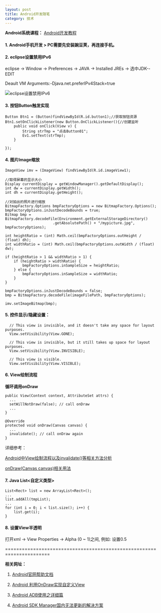 ```yaml
---
layout: post
title: Android开发随笔
category: 技术
---
```


**Android系统课程：** [Android开发教程](http://www.yiibai.com/android/ "Markdown")

#### 1. Android手机开发 > PC需要先安装**豌豆荚**，再连接手机。

#### 2. eclipse设置禁用IPv6

eclipse -> Window -> Preferences -> JAVA -> Installed JREs -> 选中JDK--EDIT

Deault VM Arguments:-Djava.net.preferIPv4Stack=true

![eclipse设置禁用IPv6](http://dl.iteye.com/upload/attachment/0080/5852/b3d29852-1caf-3aca-bbdb-b8032a5c7743.png "Markdown")

#### 3. 按钮Button触发实现

```
Button Btn1 = (Button)findViewById(R.id.button1);//获取按钮资源    
Btn1.setOnClickListener(new Button.OnClickListener(){//创建监听    
    public void onClick(View v) {    
        String strTmp = "点击Button01";    
        Ev1.setText(strTmp);    
    }    

});
```

#### 4. 图片Image缩放

```
ImageView imv = (ImageView) findViewById(R.id.imageView1);

//取得屏幕的显示大小
Display currentDisplay = getWindowManager().getDefaultDisplay();
int dw = currentDisplay.getWidth();
int dh = currentDisplay.getHeight();

//对拍出的照片进行缩放
BitmapFactory.Options bmpFactoryOptions = new BitmapFactory.Options();
bmpFactoryOptions.inJustDecodeBounds = true;
Bitmap bmp = BitmapFactory.decodeFile(Environment.getExternalStorageDirectory()
                      .getAbsolutePath() + "/mypicture.jpg", bmpFactoryOptions);

int heightRatio = (int) Math.ceil(bmpFactoryOptions.outHeight / (float) dh);
int widthRatio = (int) Math.ceil(bmpFactoryOptions.outWidth / (float) dw);

if (heightRatio > 1 && widthRatio > 1) {
    if (heightRatio > widthRatio) {
        bmpFactoryOptions.inSampleSize = heightRatio;
    } else {
        bmpFactoryOptions.inSampleSize = widthRatio;
    }
}

bmpFactoryOptions.inJustDecodeBounds = false;
bmp = BitmapFactory.decodeFile(imageFilePath, bmpFactoryOptions);

imv.setImageBitmap(bmp);
```

#### 5. 控件显示/隐藏设置：

```
  // This view is invisible, and it doesn't take any space for layout purposes.
  View.setVisibility(View.GONE);
  
  // This view is invisible, but it still takes up space for layout purposes.
  View.setVisibility(View.INVISIBLE);
  
  // This view is visible.
  View.setVisibility(View.VISIBLE);
```

#### 6. View绘制流程

**循环调用onDraw**

```
public View(Context context, AttributeSet attrs) {
  ...
  setWillNotDraw(false); // call onDraw
  ...
}
```

```
@Override
protected void onDraw(Canvas canvas) {
  ...
  invalidate(); // call onDraw again
}
```

详细参考： 

[Android中View绘制流程以及invalidate()等相关方法分析](http://blog.csdn.net/qinjuning/article/details/7110211 "Markdown")

[onDraw(Canvas canvas)相关用法](http://blog.csdn.net/loongggdroid/article/details/17956841 "Markdown")

#### 7. Java List<自定义类型>

```
List<Rect> list = new ArrayList<Rect>();
...
list.addAll(tmpList);
...
for (int i = 0; i < list.size(); i++) {
    list.get(i);
}
```

#### 8. 设置View半透明

打开xml -> View Properties -> Alpha (0 ~ 1)之间, 例如: 设置0.5

======================================================================

**相关网址：**

1. [Android官网帮助文档](http://developer.android.com/reference/packages.html "Markdown")

2. [Android 利用OnDraw实现自定义View](http://blog.csdn.net/bigconvience/article/details/25187907 "Markdown")

3. [Android ADB使用之详细篇](http://www.jizhuomi.com/android/environment/191.html "Markdown")

4. [Android SDK Manager国内无法更新的解决方案](http://www.linuxidc.com/Linux/2015-01/111958.htm "Markdown")
